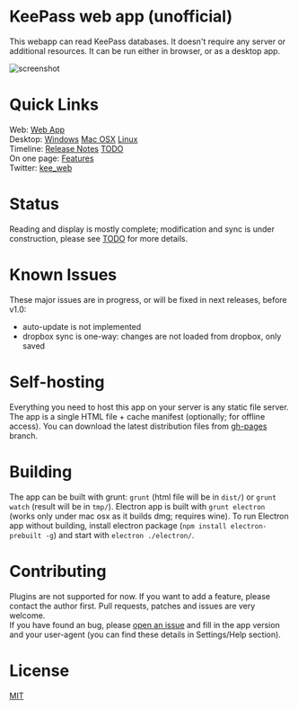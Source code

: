 # KeePass web app (unofficial)

This webapp can read KeePass databases. It doesn't require any server or additional resources.
It can be run either in browser, or as a desktop app. 

![screenshot](https://habrastorage.org/files/bfb/51e/d8d/bfb51ed8d19847d8afb827c4fbff7dd5.png)

# Quick Links

Web: [Web App](https://antelle.github.io/keeweb/)  
Desktop: [Windows](https://github.com/antelle/keeweb/releases/download/v0.2.0/KeeWeb.win32.exe)
[Mac OSX](https://github.com/antelle/keeweb/releases/download/v0.2.0/KeeWeb.mac.dmg)
[Linux](https://github.com/antelle/keeweb/releases/download/v0.2.0/KeeWeb.linux.x64.zip)  
Timeline: [Release Notes](release-notes.md)
[TODO](TODO.md)  
On one page: [Features](features.md)  
Twitter: [kee_web](https://twitter.com/kee_web)  

# Status

Reading and display is mostly complete; modification and sync is under construction, please see [TODO](TODO.md) for more details.

# Known Issues

These major issues are in progress, or will be fixed in next releases, before v1.0:

- auto-update is not implemented
- dropbox sync is one-way: changes are not loaded from dropbox, only saved

# Self-hosting

Everything you need to host this app on your server is any static file server. The app is a single HTML file + cache manifest (optionally; for offline access).
You can download the latest distribution files from [gh-pages](https://github.com/antelle/keeweb/tree/gh-pages) branch.

# Building

The app can be built with grunt: `grunt` (html file will be in `dist/`) or `grunt watch` (result will be in `tmp/`).
Electron app is built with `grunt electron` (works only under mac osx as it builds dmg; requires wine).
To run Electron app without building, install electron package (`npm install electron-prebuilt -g`) and start with `electron ./electron/`.

# Contributing

Plugins are not supported for now. If you want to add a feature, please contact the author first. Pull requests, patches and issues are very welcome.  
If you have found an bug, please [open an issue](https://github.com/antelle/keeweb/issues/new) and fill in the app version and your user-agent 
(you can find these details in Settings/Help section).

# License

[MIT](https://github.com/antelle/keeweb/blob/master/MIT-LICENSE.txt)
